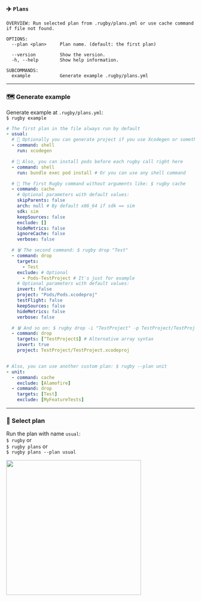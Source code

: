 
### ✈️ `Plans`

```
OVERVIEW: Run selected plan from .rugby/plans.yml or use cache command if file not found.

OPTIONS:
  --plan <plan>     Plan name. (default: the first plan)
                     
  --version         Show the version.
  -h, --help        Show help information.

SUBCOMMANDS:
  example           Generate example .rugby/plans.yml
```

---

### 🗺 Generate example

Generate example at `.rugby/plans.yml`:\
`$ rugby example`

```yml
# The first plan in the file always run by default
- usual:
  # 🐚 Optionally you can generate project if you use Xcodegen or something like that
  - command: shell
    run: xcodegen

  # 🐚 Also, you can install pods before each rugby call right here
  - command: shell
    run: bundle exec pod install # Or you can use any shell command

  # 🏈 The first Rugby command without arguments like: $ rugby cache
  - command: cache
    # Optional parameters with default values:
    skipParents: false
    arch: null # By default x86_64 if sdk == sim
    sdk: sim
    keepSources: false
    exclude: []
    hideMetrics: false
    ignoreCache: false
    verbose: false

  # 🗑 The second command: $ rugby drop "Test"
  - command: drop
    targets:
      - Test
    exclude: # Optional
      - Pods-TestProject # It's just for example
    # Optional parameters with default values:
    invert: false
    project: "Pods/Pods.xcodeproj"
    testFlight: false
    keepSources: false
    hideMetrics: false
    verbose: false

  # 🗑 And so on: $ rugby drop -i "TestProject" -p TestProject/TestProject.xcodeproj
  - command: drop
    targets: [^TestProject$] # Alternative array syntax
    invert: true
    project: TestProject/TestProject.xcodeproj


# Also, you can use another custom plan: $ rugby --plan unit
- unit:
  - command: cache
    exclude: [Alamofire]
  - command: drop
    targets: [Test]
    exclude: [MyFeatureTests]
```

---

### 📍 Select plan

Run the plan with name `usual`:\
`$ rugby` or\
`$ rugby plans` or\
`$ rugby plans --plan usual`

<img src="https://github.com/swiftyfinch/Rugby/blob/main/Imgs/Plans.png" width="360"/>
